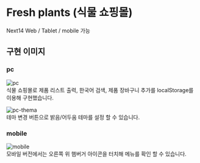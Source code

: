 # Fresh plants (식물 쇼핑몰)
Next14
Web / Tablet / mobile 가능

## 구현 이미지
### pc
![pc](https://github.com/user-attachments/assets/33fef5c3-11f3-4ee1-ae0f-16d894b15f78)<br/>
식물 쇼핑몰로 제품 리스트 출력, 한국어 검색, 제품 장바구니 추가를 localStorage를 이용해 구현했습니다.

![pc-thema](https://github.com/user-attachments/assets/7f5d457a-56b9-4ea9-bd18-57ddb94aee40)<br/>
테마 변경 버튼으로 밝음/어두움 테마를 설정 할 수 있습니다.

### mobile
![mobile](https://github.com/user-attachments/assets/59ad3583-2142-45dd-bfa2-e2296591af77)<br/>
모바일 버전에서는 오른쪽 위 햄버거 아이콘을 터치해 메뉴를 확인 할 수 있습니다.
